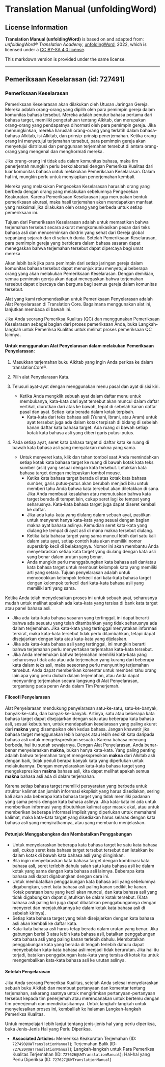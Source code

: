 # Translation Manual (unfoldingWord)

## License Information

**Translation Manual (unfoldingWord)** is based on and adapted from: _unfoldingWord® Translation Academy_, [unfoldingWord](https://unfoldingword.org/utw), 2022, which is licensed under a [CC BY-SA 4.0 license](https://creativecommons.org/licenses/by-sa/4.0/legalcode.en).

This markdown version is provided under the same license.



--------------------------------

## Pemeriksaan Keselarasan (id: 727491)

### Pemeriksaan Keselarasan

Pemeriksaan Keselarasan akan dilakukan oleh Utusan Jaringan Gereja. Mereka adalah orang\-orang yang dipilih oleh para pemimpin gereja dalam komunitas bahasa tersebut. Mereka adalah penutur bahasa pertama dari bahasa target, memiliki pengetahuan tentang Alkitab, dan merupakan orang\-orang yang pendapatnya dihormati oleh para pemimpin gereja. Jika memungkinkan, mereka haruslah orang\-orang yang terlatih dalam bahasa\-bahasa Alkitab, isi Alkitab, dan prinsip\-prinsip penerjemahan. Ketika orang\-orang ini menyetujui terjemahan tersebut, para pemimpin gereja akan menyetujui distribusi dan penggunaan terjemahan tersebut di antara orang\-orang yang mengenal dan menghormati mereka.

Jika orang\-orang ini tidak ada dalam komunitas bahasa, maka tim penerjemah mungkin perlu berkolaborasi dengan Pemeriksa Kualitas dari luar komunitas bahasa untuk melakukan Pemeriksaan Keselarasan. Dalam hal ini, mungkin perlu untuk menyiapkan penerjemahan kembali.

Mereka yang melakukan Pengecekan Keselarasan haruslah orang yang berbeda dengan orang yang melakukan sebelumnya Pengecekan Keakuratan. Karena Pemeriksaan Keselarasan juga merupakan bentuk pemeriksaan akurasi, maka hasil terjemahan akan mendapatkan manfaat yang maksimal jika dilakukan oleh orang yang berbeda untuk setiap pemeriksaan ini.

Tujuan dari Pemeriksaan Keselarasan adalah untuk memastikan bahwa terjemahan tersebut secara akurat mengkomunikasikan pesan dari teks bahasa asli dan mencerminkan doktrin yang sehat dari Gereja global sepanjang sejarah dan di seluruh dunia. Setelah Pemeriksaan Keselarasan, para pemimpin gereja yang berbicara dalam bahasa sasaran dapat menegaskan bahwa terjemahan tersebut dapat dipercaya bagi umat mereka.

Akan lebih baik jika para pemimpin dari setiap jaringan gereja dalam komunitas bahasa tersebut dapat menunjuk atau menyetujui beberapa orang yang akan melakukan Pemeriksaan Keselarasan. Dengan demikian, semua pemimpin gereja akan dapat menegaskan bahwa terjemahan tersebut dapat dipercaya dan berguna bagi semua gereja dalam komunitas tersebut.

Alat yang kami rekomendasikan untuk Pemeriksaan Penyelarasan adalah Alat Penyelarasan di Translation Core. Bagaimana menggunakan alat ini, lanjutkan membaca di bawah ini.

Jika Anda seorang Pemeriksa Kualitas (QC) dan menggunakan Pemeriksaan Keselarasan sebagai bagian dari proses pemeriksaan Anda, buka Langkah\-langkah untuk Pemeriksa Kualitas untuk melihat proses pemeriksaan QC lainnya.

#### Untuk menggunakan Alat Penyelarasan dalam melakukan Pemeriksaan Penyelarasan:

1. Masukkan terjemahan buku Alkitab yang ingin Anda periksa ke dalam translationCore®.
2. Pilih alat Penyelarasan Kata.
3. Telusuri ayat\-ayat dengan menggunakan menu pasal dan ayat di sisi kiri.

    * Ketika Anda mengklik sebuah ayat dalam daftar menu untuk membukanya, kata\-kata dari ayat tersebut akan muncul dalam daftar vertikal, diurutkan dari atas ke bawah, tepat di sebelah kanan daftar pasal dan ayat. Setiap kata berada dalam kotak terpisah.
        * Kata\-kata dari teks bahasa asli (Yunani, Ibrani, atau Aram) untuk ayat tersebut juga ada dalam kotak terpisah di bidang di sebelah kanan daftar kata bahasa target. Ada ruang di bawah setiap kotak kata bahasa asli yang diberi garis putus\-putus.
4. Pada setiap ayat, seret kata bahasa target di daftar kata ke ruang di bawah kata bahasa asli yang menyatakan makna yang sama.

    * Untuk menyeret kata, klik dan tahan tombol saat Anda memindahkan setiap kotak kata bahasa target ke ruang di bawah kotak kata teks sumber (asli) yang sesuai dengan kata tersebut. Letakkan kata bahasa target dengan melepaskan tombol mouse.
        * Ketika kata bahasa target berada di atas kotak kata bahasa sumber, garis putus\-putus akan berubah menjadi biru untuk memberi tahu Anda bahwa kata tersebut akan diletakkan di sana. Jika Anda membuat kesalahan atau memutuskan bahwa kata target berada di tempat lain, cukup seret lagi ke tempat yang seharusnya. Kata\-kata bahasa target juga dapat diseret kembali ke daftar.
        * Jika ada kata\-kata yang diulang dalam sebuah ayat, pastikan untuk menyeret hanya kata\-kata yang sesuai dengan bagian makna ayat bahasa aslinya. Kemudian seret kata\-kata yang diulang ke tempat di ayat asli di mana makna tersebut diulang.
        * Ketika kata bahasa target yang sama muncul lebih dari satu kali dalam satu ayat, setiap contoh kata akan memiliki nomor superskrip kecil di belakangnya. Nomor ini akan membantu Anda menyelaraskan setiap kata target yang diulang dengan kata asli yang benar dalam urutan yang benar.
        * Anda mungkin perlu menggabungkan kata bahasa asli dan/atau kata bahasa target untuk membuat kelompok kata yang memiliki arti yang setara. Tujuan penyelarasan adalah untuk mencocokkan kelompok terkecil dari kata\-kata bahasa target dengan kelompok terkecil dari kata\-kata bahasa asli yang memiliki arti yang sama.

Ketika Anda telah menyelesaikan proses ini untuk sebuah ayat, seharusnya mudah untuk melihat apakah ada kata\-kata yang tersisa di bank kata target atau panel bahasa asli.

* Jika ada kata\-kata bahasa sasaran yang tertinggal, ini dapat berarti bahwa ada sesuatu yang telah ditambahkan yang tidak seharusnya ada dalam terjemahan. Jika kata\-kata yang tertinggal menyatakan informasi tersirat, maka kata\-kata tersebut tidak perlu ditambahkan, tetapi dapat disejajarkan dengan kata atau kata\-kata yang dijelaskan.
* Jika ada kata\-kata bahasa asli yang tertinggal, ini mungkin berarti bahwa terjemahan perlu menyertakan terjemahan kata\-kata tersebut.
* Jika Anda menemukan bahwa terjemahan memiliki kata\-kata yang seharusnya tidak ada atau ada terjemahan yang kurang dari beberapa kata dalam teks asli, maka seseorang perlu menyunting terjemahan tersebut. Anda dapat memberikan komentar untuk memberi tahu orang lain apa yang perlu diubah dalam terjemahan, atau Anda dapat menyunting terjemahan secara langsung di Alat Penyelarasan, tergantung pada peran Anda dalam Tim Penerjemah.

#### Filosofi Penyelarasan

Alat Penyelarasan mendukung penyelarasan satu\-ke\-satu, satu\-ke\-banyak, banyak\-ke\-satu, dan banyak\-ke\-banyak. Artinya, satu atau beberapa kata bahasa target dapat disejajarkan dengan satu atau beberapa kata bahasa asli, sesuai kebutuhan, untuk mendapatkan keselarasan yang paling akurat dari **makna** yang disampaikan oleh kedua bahasa. Jangan khawatir jika bahasa target menggunakan lebih banyak atau lebih sedikit kata daripada bahasa asli untuk mengekspresikan sesuatu. Karena bahasa memang berbeda, hal itu sudah sewajarnya. Dengan Alat Penyelarasan, Anda benar\-benar menyelaraskan **makna**, bukan hanya kata\-kata. Yang paling penting adalah bahwa terjemahan target mengekspresikan **makna** dari Alkitab asli dengan baik, tidak peduli berapa banyak kata yang diperlukan untuk melakukannya. Dengan menyelaraskan kata\-kata bahasa target yang mengekspresikan **makna** bahasa asli, kita dapat melihat apakah semua **makna** bahasa asli ada di dalam terjemahan.

Karena setiap bahasa target memiliki persyaratan yang berbeda untuk struktur kalimat dan jumlah informasi eksplisit yang harus disediakan, sering kali akan ada beberapa kata bahasa target yang tidak memiliki padanan yang sama persis dengan kata bahasa aslinya. Jika kata\-kata ini ada untuk memberikan informasi yang dibutuhkan kalimat agar masuk akal, atau untuk memberikan beberapa informasi implisit yang diperlukan untuk memahami kalimat, maka kata\-kata target yang disediakan harus selaras dengan kata bahasa asli yang menyiratkannya, atau yang membantu menjelaskan.

#### Petunjuk Menggabungkan dan Membatalkan Penggabungan

* Untuk menyelaraskan beberapa kata bahasa target ke satu kata bahasa asli, cukup seret kata bahasa target tersebut tersebut dan letakkan ke dalam kotak di bawah kata bahasa asli yang diinginkan.
* Bila ingin menyelaraskan kata bahasa target dengan kombinasi kata bahasa asli, seret terlebih dahulu salah satu kata bahasa asli ke dalam kotak yang sama dengan kata bahasa asli lainnya. Beberapa kata bahasa asli dapat digabungkan dengan cara ini.
* Untuk membatalkan penggabungan kata bahasa asli yang sebelumnya digabungkan, seret kata bahasa asli paling kanan sedikit ke kanan. Kotak perataan baru yang kecil akan muncul, dan kata bahasa asli yang tidak digabungkan dapat dijatuhkan ke dalam kotak tersebut. (Kata bahasa asli paling kiri juga dapat dibatalkan penggabungannya dengan menyeret dan menjatuhkannya ke dalam kotak kata bahasa asli di sebelah kirinya).
* Setiap kata bahasa target yang telah disejajarkan dengan kata bahasa asli akan kembali ke daftar kata.
* Kata\-kata bahasa asli harus tetap berada dalam urutan yang benar. Jika gabungan berisi 3 atau lebih kata bahasa asli, batalkan penggabungan kata bahasa asli yang paling kanan terlebih dahulu. Membatalkan penggabungan kata yang berada di tengah terlebih dahulu dapat menyebabkan kata\-kata bahasa asli menjadi tidak berurutan. Jika hal itu terjadi, batalkan penggabungan kata\-kata yang tersisa di kotak itu untuk mengembalikan kata\-kata bahasa asli ke urutan aslinya.

#### Setelah Penyelarasan

Jika Anda seorang Pemeriksa Kualitas, setelah Anda selesai menyelaraskan sebuah buku Alkitab dan membuat pertanyaan dan komentar tentang terjemahan, sekarang saatnya untuk mengirimkan pertanyaan\-pertanyaan tersebut kepada tim penerjemah atau merencanakan untuk bertemu dengan tim penerjemah dan mendiskusikannya. Untuk langkah\-langkah untuk menyelesaikan proses ini, kembalilah ke halaman Langkah\-langkah Pemeriksa Kualitas.

Untuk mempelajari lebih lanjut tentang jenis\-jenis hal yang perlu diperiksa, buka Jenis\-Jenis Hal yang Perlu Diperiksa.

* **Associated Articles:** Memeriksa Keakuratan Terjemahan (ID: `727490@UWTranslationManual`); Terjemahan Balik (ID: `727620@UWTranslationManual`); Langkah-langkah untuk Para Pemeriksa Kualitas Terjemahan (ID: `727626@UWTranslationManual`); Hal-hal yang Perlu Diperiksa (ID: `727627@UWTranslationManual`)

